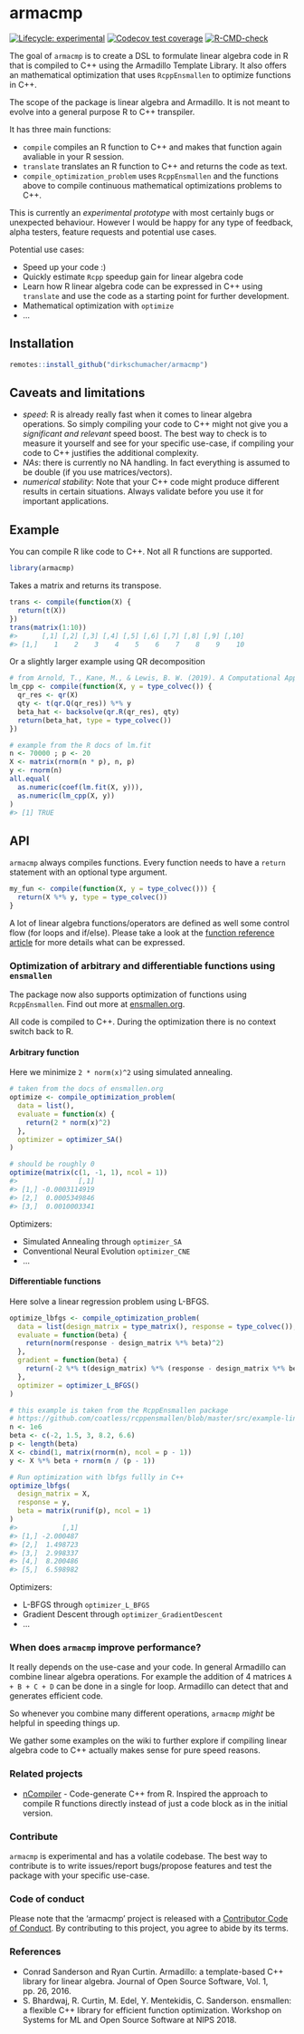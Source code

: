 
<!-- README.md is generated from README.Rmd. Please edit that file -->

# armacmp

<!-- badges: start -->

[![Lifecycle:
experimental](https://img.shields.io/badge/lifecycle-experimental-orange.svg)](https://www.tidyverse.org/lifecycle/#experimental)
[![Codecov test
coverage](https://codecov.io/gh/dirkschumacher/armacmp/branch/master/graph/badge.svg)](https://codecov.io/gh/dirkschumacher/armacmp?branch=master)
[![R-CMD-check](https://github.com/dirkschumacher/armacmp/workflows/R-CMD-check/badge.svg)](https://github.com/dirkschumacher/armacmp/actions)
<!-- badges: end -->

The goal of `armacmp` is to create a DSL to formulate linear algebra
code in R that is compiled to C++ using the Armadillo Template Library.
It also offers an mathematical optimization that uses `RcppEnsmallen` to
optimize functions in C++.

The scope of the package is linear algebra and Armadillo. It is not
meant to evolve into a general purpose R to C++ transpiler.

It has three main functions:

-   `compile` compiles an R function to C++ and makes that function
    again avaliable in your R session.
-   `translate` translates an R function to C++ and returns the code as
    text.
-   `compile_optimization_problem` uses `RcppEnsmallen` and the
    functions above to compile continuous mathematical optimizations
    problems to C++.

This is currently an *experimental prototype* with most certainly bugs
or unexpected behaviour. However I would be happy for any type of
feedback, alpha testers, feature requests and potential use cases.

Potential use cases:

-   Speed up your code :)
-   Quickly estimate `Rcpp` speedup gain for linear algebra code
-   Learn how R linear algebra code can be expressed in C++ using
    `translate` and use the code as a starting point for further
    development.
-   Mathematical optimization with `optimize`
-   …

## Installation

``` r
remotes::install_github("dirkschumacher/armacmp")
```

## Caveats and limitations

-   *speed*: R is already really fast when it comes to linear algebra
    operations. So simply compiling your code to C++ might not give you
    a *significant and relevant* speed boost. The best way to check is
    to measure it yourself and see for your specific use-case, if
    compiling your code to C++ justifies the additional complexity.
-   *NAs*: there is currently no NA handling. In fact everything is
    assumed to be double (if you use matrices/vectors).
-   *numerical stability*: Note that your C++ code might produce
    different results in certain situations. Always validate before you
    use it for important applications.

## Example

You can compile R like code to C++. Not all R functions are supported.

``` r
library(armacmp)
```

Takes a matrix and returns its transpose.

``` r
trans <- compile(function(X) {
  return(t(X))
})
trans(matrix(1:10))
#>      [,1] [,2] [,3] [,4] [,5] [,6] [,7] [,8] [,9] [,10]
#> [1,]    1    2    3    4    5    6    7    8    9    10
```

Or a slightly larger example using QR decomposition

``` r
# from Arnold, T., Kane, M., & Lewis, B. W. (2019). A Computational Approach to Statistical Learning. CRC Press.
lm_cpp <- compile(function(X, y = type_colvec()) {
  qr_res <- qr(X)
  qty <- t(qr.Q(qr_res)) %*% y
  beta_hat <- backsolve(qr.R(qr_res), qty)
  return(beta_hat, type = type_colvec())
})

# example from the R docs of lm.fit
n <- 70000 ; p <- 20
X <- matrix(rnorm(n * p), n, p) 
y <- rnorm(n)
all.equal(
  as.numeric(coef(lm.fit(X, y))),
  as.numeric(lm_cpp(X, y))
)
#> [1] TRUE
```

## API

`armacmp` always compiles functions. Every function needs to have a
`return` statement with an optional type argument.

``` r
my_fun <- compile(function(X, y = type_colvec())) {
  return(X %*% y, type = type_colvec())
}
```

A lot of linear algebra functions/operators are defined as well some
control flow (for loops and if/else). Please take a look at the
[function reference
article](https://dirkschumacher.github.io/armacmp/articles/function-reference.html)
for more details what can be expressed.

### Optimization of arbitrary and differentiable functions using `ensmallen`

The package now also supports optimization of functions using
`RcppEnsmallen`. Find out more at
[ensmallen.org](https://ensmallen.org/).

All code is compiled to C++. During the optimization there is no context
switch back to R.

#### Arbitrary function

Here we minimize `2 * norm(x)^2` using simulated annealing.

``` r
# taken from the docs of ensmallen.org
optimize <- compile_optimization_problem(
  data = list(),
  evaluate = function(x) {
    return(2 * norm(x)^2)
  },
  optimizer = optimizer_SA()
)

# should be roughly 0
optimize(matrix(c(1, -1, 1), ncol = 1))
#>               [,1]
#> [1,] -0.0003114919
#> [2,]  0.0005349846
#> [3,]  0.0010003341
```

Optimizers:

-   Simulated Annealing through `optimizer_SA`
-   Conventional Neural Evolution `optimizer_CNE`
-   …

#### Differentiable functions

Here solve a linear regression problem using L-BFGS.

``` r
optimize_lbfgs <- compile_optimization_problem(
  data = list(design_matrix = type_matrix(), response = type_colvec()),
  evaluate = function(beta) {
    return(norm(response - design_matrix %*% beta)^2)
  },
  gradient = function(beta) {
    return(-2 %*% t(design_matrix) %*% (response - design_matrix %*% beta))
  },
  optimizer = optimizer_L_BFGS()
)

# this example is taken from the RcppEnsmallen package
# https://github.com/coatless/rcppensmallen/blob/master/src/example-linear-regression-lbfgs.cpp
n <- 1e6
beta <- c(-2, 1.5, 3, 8.2, 6.6)
p <- length(beta)
X <- cbind(1, matrix(rnorm(n), ncol = p - 1))
y <- X %*% beta + rnorm(n / (p - 1))

# Run optimization with lbfgs fullly in C++
optimize_lbfgs(
  design_matrix = X,
  response = y,
  beta = matrix(runif(p), ncol = 1)
)
#>           [,1]
#> [1,] -2.000487
#> [2,]  1.498723
#> [3,]  2.998337
#> [4,]  8.200486
#> [5,]  6.598982
```

Optimizers:

-   L-BFGS through `optimizer_L_BFGS`
-   Gradient Descent through `optimizer_GradientDescent`
-   …

### When does `armacmp` improve performance?

It really depends on the use-case and your code. In general Armadillo
can combine linear algebra operations. For example the addition of 4
matrices `A + B + C + D` can be done in a single for loop. Armadillo can
detect that and generates efficient code.

So whenever you combine many different operations, `armacmp` *might* be
helpful in speeding things up.

We gather some examples on the wiki to further explore if compiling
linear algebra code to C++ actually makes sense for pure speed reasons.

### Related projects

-   [nCompiler](https://github.com/nimble-dev/nCompiler) - Code-generate
    C++ from R. Inspired the approach to compile R functions directly
    instead of just a code block as in the initial version.

### Contribute

`armacmp` is experimental and has a volatile codebase. The best way to
contribute is to write issues/report bugs/propose features and test the
package with your specific use-case.

### Code of conduct

Please note that the ‘armacmp’ project is released with a [Contributor
Code of Conduct](CODE_OF_CONDUCT.md). By contributing to this project,
you agree to abide by its terms.

### References

-   Conrad Sanderson and Ryan Curtin. Armadillo: a template-based C++
    library for linear algebra. Journal of Open Source Software, Vol. 1,
    pp. 26, 2016.
-   S. Bhardwaj, R. Curtin, M. Edel, Y. Mentekidis, C. Sanderson.
    ensmallen: a flexible C++ library for efficient function
    optimization. Workshop on Systems for ML and Open Source Software at
    NIPS 2018.
